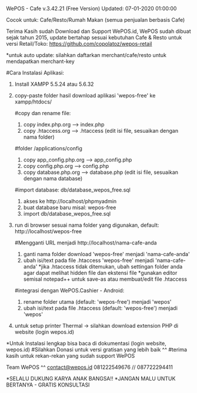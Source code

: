 
WePOS - Cafe v.3.42.21 (Free Version)
Updated: 07-01-2020 01:00:00

Cocok untuk:
Cafe/Resto/Rumah Makan (semua penjualan berbasis Cafe)

Terima Kasih sudah Download dan Support WePOS.id, 
WePOS sudah dibuat sejak tahun 2015, update bertahap sesuai kebutuhan Cafe & Resto
untuk versi Retail/Toko: https://github.com/copolatoz/wepos-retail

*untuk auto update: silahkan daftarkan merchant/cafe/resto untuk mendapatkan merchant-key

#Cara Instalasi Aplikasi:
1. Install XAMPP 5.5.24 atau 5.6.32
2. copy-paste folder hasil download aplikasi 'wepos-free' ke xampp/htdocs/

	#copy dan rename file:
	1. copy index.php.org --> index.php
	2. copy .htaccess.org --> .htaccess (edit isi file, sesuaikan dengan nama folder)

	#folder /applications/config 
	1. copy app_config.php.org --> app_config.php
	2. copy config.php.org --> config.php
	3. copy database.php.org --> database.php (edit isi file, sesuaikan dengan nama database)

	#import database: db/database_wepos_free.sql
	1. akses ke http://localhost/phpmyadmin
	2. buat database baru misal: wepos-free
	3. import db/database_wepos_free.sql


3. run di browser sesuai nama folder yang digunakan, default: http://localhost/wepos-free

	#Mengganti URL menjadi http://localhost/nama-cafe-anda
	1. ganti nama folder download 'wepos-free' menjadi 'nama-cafe-anda'
	2. ubah isi/text pada file .htaccess 'wepos-free' menjadi 'nama-cafe-anda'
		*jika .htaccess tidak ditemukan, ubah settingan folder anda agar dapat melihat hidden file dan ekstensi file
		*gunakan editor semisal notepad++ untuk save-as atau membuat/edit file .htaccess
	
	#integrasi dengan WePOS.Cashier - Android:
	1. rename folder utama (default: 'wepos-free') menjadi 'wepos'
	2. ubah isi/text pada file .htaccess (default: 'wepos-free') menjadi 'wepos'


4. untuk setup printer Thermal -> silahkan download extension PHP di website (login wepos.id)

*Untuk Instalasi lengkap bisa baca di dokumentasi (login website, wepos.id)
#Silahkan Donasi untuk versi gratisan yang lebih baik ^^ 
#terima kasih untuk rekan-rekan yang sudah support WePOS

Team WePOS ^^
contact@wepos.id 
081222549676 // 087722294411

*SELALU DUKUNG KARYA ANAK BANGSA!! 
*JANGAN MALU UNTUK BERTANYA - GRATIS KONSULTASI





